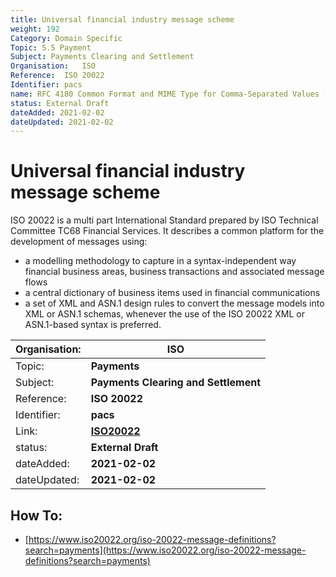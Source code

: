 ```yaml
---
title: Universal financial industry message scheme
weight: 192
Category: Domain Specific
Topic: 5.5 Payment
Subject: Payments Clearing and Settlement
Organisation:	ISO
Reference:	ISO 20022
Identifier:	pacs
name: RFC 4180 Common Format and MIME Type for Comma-Separated Values (CSV) Files
status: External Draft
dateAdded: 2021-02-02
dateUpdated: 2021-02-02
---
```


# Universal financial industry message scheme

ISO 20022 is a multi part International Standard prepared by ISO Technical Committee TC68 Financial Services. It describes a common platform for the development of messages using:
 - a modelling methodology to capture in a syntax-independent way financial business areas, business transactions and associated message flows
 - a central dictionary of business items used in financial communications
 - a set of XML and ASN.1 design rules to convert the message models into XML or ASN.1 schemas, whenever the use of the ISO 20022 XML or ASN.1-based syntax is preferred.

| Organisation: | **ISO**|
| --- | --- |
| Topic: | **Payments** | 
| Subject: | **Payments Clearing and Settlement** |
| Reference: | **ISO 20022** |
| Identifier: |	**pacs** |
| Link: | **[ISO20022](https://www.iso20022.org/iso-20022-message-definitions?search=payments)** |
| status: | **External Draft** |
| dateAdded: | **2021-02-02** |
| dateUpdated: | **2021-02-02** |


## How To:
 - [https://www.iso20022.org/iso-20022-message-definitions?search=payments](https://www.iso20022.org/iso-20022-message-definitions?search=payments)